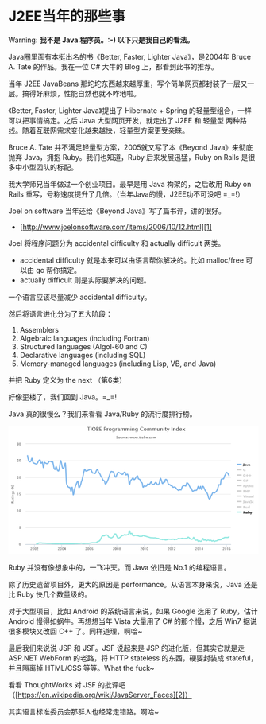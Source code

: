 # J2EE当年的那些事

Warning: **我不是 Java 程序员。:-) 以下只是我自己的看法。**

Java圈里面有本挺出名的书《Better, Faster, Lighter Java》，是2004年 Bruce A. Tate 的作品。我在一位 C# 大牛的 Blog 上，都看到此书的推荐。

当年 J2EE JavaBeans 那坨坨东西越来越厚重，写个简单网页都封装了一层又一层。搞得好麻烦，性能自然也就不咋地啦。

《Better, Faster, Lighter Java》提出了 Hibernate + Spring 的轻量型组合，一样可以把事情搞定。之后 Java 大型网页开发，就走出了 J2EE 和 轻量型 两种路线。随着互联网需求变化越来越快，轻量型方案更受亲睐。

Bruce A. Tate 并不满足轻量型方案，2005就又写了本《Beyond Java》来彻底抛弃 Java，拥抱 Ruby。我们也知道，Ruby 后来发展迅猛，Ruby on Rails 是很多中小型团队的标配。

我大学师兄当年做过一个创业项目。最早是用 Java 构架的，之后改用 Ruby on Rails 重写，号称速度提升了几倍。（当年Java的慢，J2EE功不可没吧 =_=!）

Joel on software 当年还给《Beyond Java》写了篇书评，讲的很好。

 * [http://www.joelonsoftware.com/items/2006/10/12.html][1]

Joel 将程序问题分为 accidental difficulty 和 actually difficult 两类。

 * accidental difficulty 就是本来可以由语言帮你解决的。比如 malloc/free 可以由 gc 帮你搞定。
 * actually difficult 则是实际要解决的问题。

一个语言应该尽量减少 accidental difficulty。

然后将语言进化分为了五大阶段：

 1. Assemblers
 2. Algebraic languages (including Fortran)
 3. Structured languages (Algol-60 and C)
 4. Declarative languages (including SQL)
 5. Memory-managed languages (including Lisp, VB, and Java)

并把 Ruby 定义为 the next （第6类）

好像歪楼了，我们回到 Java。=_=!

Java 真的很慢么？我们来看看 Java/Ruby 的流行度排行榜。

![](2016_04_08_j2ee_is_slow_image_01.png)

Ruby 并没有像想象中的，一飞冲天。而 Java 依旧是 No.1 的编程语言。

除了历史遗留项目外，更大的原因是 performance。从语言本身来说，Java 还是比 Ruby 快几个数量级的。

对于大型项目，比如 Android 的系统语言来说，如果 Google 选用了 Ruby，估计 Android 慢得如蜗牛。再想想当年 Vista 大量用了 C# 的那个慢，之后 Win7 据说很多模块又改回 C++ 了。同样道理，啊哈~

最后我们来说说 JSP 和 JSF。JSF 说起来是 JSP 的进化版，但其实它就是走 ASP.NET WebForm 的老路，将 HTTP stateless 的东西，硬要封装成 stateful，并且隔离掉 HTML/CSS 等等。What the fuck~

看看 ThoughtWorks 对 JSF 的批评吧（[https://en.wikipedia.org/wiki/JavaServer_Faces][2]）

其实语言标准委员会那群人也经常走错路。啊哈~


[1]:http://www.joelonsoftware.com/items/2006/10/12.html
[2]:https://en.wikipedia.org/wiki/JavaServer_Faces
